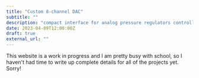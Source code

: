 ```yaml
---
title: "Custom 8-channel DAC"
subtitle: ""
description: "compact interface for analog pressure regulators controlling soft-robotic arm"
date: 2023-04-09T12:00:00Z
draft: true
external_url: ""
---
```


This website is a work in progress and I am pretty busy with school, so I haven't had time to write up complete details for all of the projects yet. Sorry!

